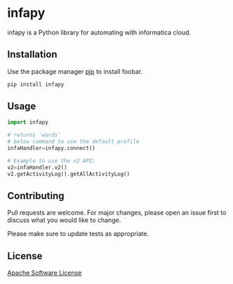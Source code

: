 # infapy

infapy is a Python library for automating with informatica cloud.

## Installation

Use the package manager [pip](https://pip.pypa.io/en/stable/) to install foobar.

```bash
pip install infapy
```

## Usage

```python
import infapy

# returns 'words'
# below command to use the default profile
infaHandler=infapy.connect()

# Example to use the v2 API:
v2=infaHandler.v2()
v2.getActivityLog().getAllActivityLog()

```

## Contributing
Pull requests are welcome. For major changes, please open an issue first to discuss what you would like to change.

Please make sure to update tests as appropriate.

## License
[Apache Software License](https://www.apache.org/licenses/LICENSE-2.0)